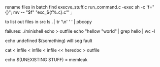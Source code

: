 rename files in batch
find execve_stuff.c run_command.c -exec sh -c 'f="{}"; mv -- "$f" "exc_${f%.c}.c"' \;

to list out files in src
ls . | tr '\n' ' ' | pbcopy

failures:
./minishell
echo > outfile
echo "hellow "world" | grep hello | wc -l

echo undefined $(something) will seg fault

cat < infile < infile < infile << heredoc > outfile

echo $(UNEXISTING STUFF) = memleak